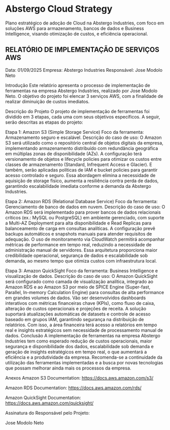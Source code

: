 <h1>Abstergo Cloud Strategy</h1>
Plano estratégico de adoção de Cloud na Abstergo Industries, com foco em soluções AWS para armazenamento, bancos de dados e Business Intelligence, visando otimização de custos, e eficiência operacional. 


<h2>RELATÓRIO DE IMPLEMENTAÇÃO DE SERVIÇOS AWS</h2>
Data: 01/09/2025
Empresa: Abstergo Industries
Responsável: Jose Modolo Neto

Introdução
Este relatório apresenta o processo de implementação de ferramentas na empresa Abstergo Industries, realizado por Jose Modolo Neto. O objetivo do projeto foi elencar 3 serviços AWS, com a finalidade de realizar diminuição de custos imediatos.

Descrição do Projeto
O projeto de implementação de ferramentas foi dividido em 3 etapas, cada uma com seus objetivos específicos. A seguir, serão descritas as etapas do projeto:

Etapa 1:
Amazon S3 (Simple Storage Service)
Foco da ferramenta: Armazenamento seguro e escalável.
Descrição do caso de uso:
O Amazon S3 será utilizado como o repositório central de objetos digitais da empresa, implementando armazenamento distribuído com redundância geográfica em múltiplas zonas de disponibilidade (AZs). A configuração terá versionamento de objetos e lifecycle policies para otimizar os custos entre classes de armazenamento (Standard, Infrequent Access e Glacier). E também,  serão aplicadas políticas de IAM e bucket policies para garantir acesso controlado e seguro. Essa abordagem elimina a necessidade de aquisição de storage físico, aumenta a resiliência contra perda de dados, garantindo escalabilidade imediata conforme a demanda da Abstergo Industries.

Etapa 2:
Amazon RDS (Relational Database Service)
Foco da ferramenta: Gerenciamento de banco de dados em nuvem.
Descrição do caso de uso:
O Amazon RDS será implementado para prover bancos de dados relacionais críticos (ex.: MySQL ou PostgreSQL) em ambiente gerenciado, com suporte a Multi-AZ Deployment para alta disponibilidade e Read Replicas para balanceamento de carga em consultas analíticas. A configuração prevê backups automáticos e snapshots manuais para atender requisitos de adequação. O uso de monitoramento via CloudWatch permitirá acompanhar métricas de performance em tempo real, reduzindo a necessidade de administração manual de servidores. Essa arquitetura proporciona maior credibilidade operacional, segurança de dados e escalabilidade sob demanda, ao mesmo tempo que otimiza custos com infraestrutura local.

Etapa 3:
Amazon QuickSight
Foco da ferramenta: Business Intelligence e visualização de dados.
Descrição do caso de uso:
O Amazon QuickSight será configurado como camada de visualização analítica, integrado ao Amazon RDS e ao Amazon S3 por meio de SPICE Engine (Super-fast, Parallel, In-memory Calculation Engine) para consultas de alta performance em grandes volumes de dados. Vão ser desenvolvidos dashboards interativos com métricas financeiras chave (KPIs), como fluxo de caixa, alteração de custos operacionais e projeções de receita. A solução suportará atualizações automáticas de datasets e controle de acesso baseado em grupos IAM, garantindo segurança na distribuição de relatórios. Com isso, a área financeira terá acesso a relatórios em tempo real e insights estratégicos sem necessidade de processamento manual de dados.
Conclusão
A implementação de ferramentas na empresa Abstergo Industries tem como esperado redução de custos operacionais, maior segurança e disponibilidade dos dados, escalabilidade sob demanda e geração de insights estratégicos em tempo real, o que aumentará a eficiência e a produtividade da empresa. Recomenda-se a continuidade da utilização das ferramentas implementadas e a busca por novas tecnologias que possam melhorar ainda mais os processos da empresa.

Anexos
Amazon S3 Documentation:
https://docs.aws.amazon.com/s3/

Amazon RDS Documentation:
https://docs.aws.amazon.com/rds/

Amazon QuickSight Documentation:
https://docs.aws.amazon.com/quicksight/

Assinatura do Responsável pelo Projeto:

Jose Modolo Neto
